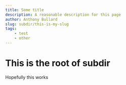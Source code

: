 ```yaml
---
title: Some title
description: A reasonable description for this page
author: Anthony Bullard
slug: subdir/this-is-my-slug
tags:
    - test
    - other
---
```

# This is the root of subdir

Hopefully this works
